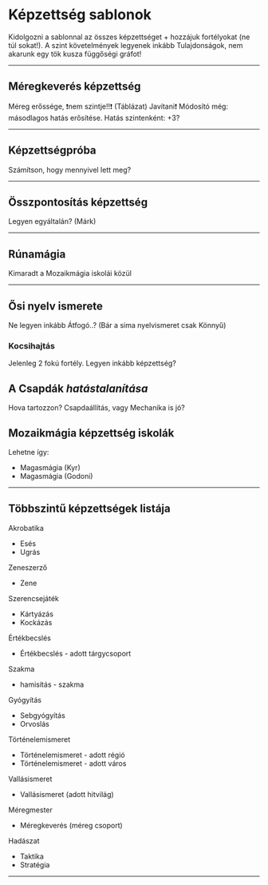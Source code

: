 
# Képzettség sablonok

Kidolgozni a sablonnal az összes képzettséget + hozzájuk fortélyokat (ne túl sokat!).
A szint követelmények legyenek inkább Tulajdonságok, nem akarunk egy tök kusza függőségi gráfot!

---

## Méregkeverés képzettség

Méreg erőssége, ❗nem szintje!!❗ (Táblázat) Javítani❗
Módosító még: másodlagos hatás erősítése. Hatás szintenként: +3?

---

## Képzettségpróba

Számítson, hogy mennyivel lett meg?

---

## Összpontosítás képzettség

Legyen egyáltalán? (Márk)

---

## Rúnamágia

Kimaradt a Mozaikmágia iskolái közül

---

## Ősi nyelv ismerete

Ne legyen inkább Átfogó..? (Bár a sima nyelvismeret csak Könnyű)

### Kocsihajtás

Jelenleg 2 fokú fortély. Legyen inkább képzettség?

## A Csapdák _hatástalanítása_

Hova tartozzon? Csapdaállítás, vagy Mechanika is jó?


## Mozaikmágia képzettség iskolák

Lehetne így:
- Magasmágia (Kyr)
- Magasmágia (Godoni)

---

## Többszintű képzettségek listája

Akrobatika
- Esés
- Ugrás

Zeneszerző
- Zene

Szerencsejáték
- Kártyázás
- Kockázás

Értékbecslés
- Értékbecslés - adott tárgycsoport

Szakma
- hamisítás - szakma

Gyógyítás
- Sebgyógyítás
- Orvoslás

Történelemismeret
- Történelemismeret - adott régió
- Történelemismeret - adott város

Vallásismeret
- Vallásismeret (adott hitvilág)

Méregmester
- Méregkeverés (méreg csoport)

Hadászat
- Taktika
- Stratégia

---
